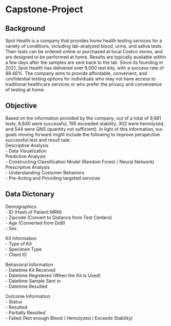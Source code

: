 # Capstone-Project

## Background
Spot Health is a company that provides home health testing services for a variety of conditions, including lab-analyzed blood, urine, and saliva tests. Their tests can be ordered online or purchased at local Costco stores, and are designed to be performed at home. Results are typically available within a few days after the samples are sent back to the lab. Since its founding in 2021, Spot Health has delivered over 9,000 test kits, with a success rate of 89.46%. The company aims to provide affordable, convenient, and confidential testing options for individuals who may not have access to traditional healthcare services or who prefer the privacy and convenience of testing at home.

## Objective
Based on the information provided by the company, out of a total of 9,881 tests, 8,840 were successful, 195 exceeded stability, 302 were hemolyzed, and 544 were QNS (quantity not sufficient). In light of this information, our goals moving forward might include the following to improve perspective successful test and result rate:
<br> Descriptive Analysis
<br /> - Data Visualization
<br> Predictive Analysis
<br /> - Constructing Classification Model (Random Forest / Neural Network)
<br> Prescriptive Analysis
<br /> - Understanding Customer Behaviors 
<br /> - Pre-Acting and Providing targeted services

## Data Dictonary
Demographics 
  <br /> - ID (Hash of Patient MRN)
  <br /> - Zipcode (Convert to Distance from Test Centers)
  <br /> - Age (Converted from DoB)
  <br /> - Sex
  
Kit Information
  <br /> - Type of Kit
  <br /> - Specimen Type
  <br /> - Client ID
  
Behavioral Information
  <br /> - Datetime Kit Received
  <br /> - Datetime Registered (When the Kit is Used)
  <br /> - Datetime Sample Sent in
  <br /> - Datetime Resulted
  
Outcome Information
  <br /> - Status
    <br /> - Resulted
   <br /> -  Partially Resulted
   <br /> -  Failed (Not enough Blood / Hemolyzed / Exceeds Stability)
    
    
    
    
    
    
